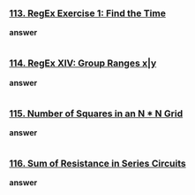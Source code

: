 ### [113. RegEx Exercise 1: Find the Time](https://edabit.com/challenge/QkuiL7XApt2RMQqTJ)
**answer**
```js 

```
### [114. RegEx XIV: Group Ranges x|y](https://edabit.com/challenge/7KbZc8QvzqrJPaE6Q)
**answer**
```js 

```
### [115. Number of Squares in an N * N Grid](https://edabit.com/challenge/RGQXN4TG2CQoBAReQ)
**answer**
```js 

```
### [116. Sum of Resistance in Series Circuits](https://edabit.com/challenge/JDkyQJqNfJNhvjmRW)

**answer**
```js 

```